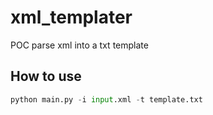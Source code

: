 # xml_templater
POC parse xml into a txt template

## How to use
```python
python main.py -i input.xml -t template.txt
```